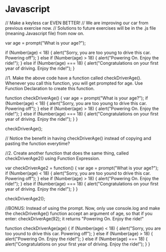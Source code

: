# Javascript

// Make a keyless car EVEN BETTER!
// We are improving our car from previous exercise now.
// Solutions to future exercises will be in the .js file (meaning Javascript file) from now on.

var age = prompt("What is your age?");

if (Number(age) < 18) {
	alert("Sorry, you are too young to drive this car. Powering off");
} else if (Number(age) > 18) {
	alert("Powering On. Enjoy the ride!");
} else if (Number(age) === 18) {
	alert("Congratulations on your first year of driving. Enjoy the ride!");
}

//1. Make the above code have a function called checkDriverAge(). Whenever you call this function, you will get prompted for age. Use Function Declaration to create this function.

function checkDriverAge() {
    var age = prompt("What is your age?");
    if (Number(age) < 18) {
        alert("Sorry, you are too young to drive this car. Powering off");
    } else if (Number(age) > 18) {
        alert("Powering On. Enjoy the ride!");
    } else if (Number(age) === 18) {
        alert("Congratulations on your first year of driving. Enjoy the ride!");
    }
}

checkDriverAge();


// Notice the benefit in having checkDriverAge() instead of copying and pasting the function everytime?

//2. Create another function that does the same thing, called checkDriverAge2() using Function Expression.

var checkDriverAge2 = function() {
	var age = prompt("What is your age?");
	if (Number(age) < 18) {
		alert("Sorry, you are too yound to drive this car. Powering off");
	} else if (Number(age) > 18) {
		alert("Powering On. Enjoy the ride!");
	} else if (Number(age) === 18) {
		alert("Congratulations on your first year of driving. Enjoy the ride!");
	}
}

checkDriverAge2();

//BONUS: Instead of using the prompt. Now, only use console.log and make the checkDriverAge() function accept an argument of age, so that if you enter:
checkDriverAge(92);
it returns "Powering On. Enjoy the ride!"

function checkDriverAge(age) {
	if (Number(age) < 18) {
		alert("Sorry, you are too yound to drive this car. Powering off");
	} else if (Number(age) > 18) {
		alert("Powering On. Enjoy the ride!");
	} else if (Number(age) === 18) {
		alert("Congratulations on your first year of driving. Enjoy the ride!");
	}
}
